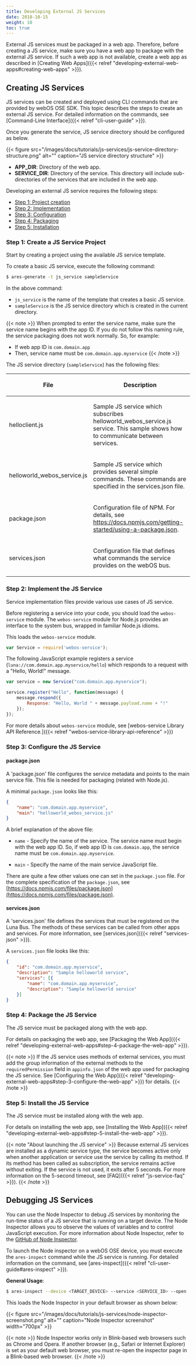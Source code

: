 ```yaml
---
title: Developing External JS Services
date: 2018-10-15
weight: 10
toc: true
---
```


External JS services must be packaged in a web app. Therefore, before creating a JS service, make sure you have a web app to package with the external JS service. If such a web app is not available, create a web app as described in [Creating Web Apps]({{< relref "developing-external-web-apps#creating-web-apps" >}}).

## Creating JS Services

JS services can be created and deployed using CLI commands that are provided by webOS OSE SDK. This topic describes the steps to create an external JS service. For detailed information on the commands, see [Command-Line Interface]({{< relref "cli-user-guide" >}}).

Once you generate the service, JS service directory should be configured as below.

{{< figure src="/images/docs/tutorials/js-services/js-service-directory-structure.png" alt="" caption="JS service directory structure" >}}

- **APP_DIR**: Directory of the web app.
- **SERVICE_DIR**: Directory of the service. This directory will include sub-directories of the services that are included in the web app.

Developing an external JS service requires the following steps:

* [Step 1: Project creation](#step-1-create-a-js-service-project)
* [Step 2: Implementation](#step-2-implement-the-js-service)
* [Step 3: Configuration](#step-3-configure-the-js-service)
* [Step 4: Packaging](#step-4-package-the-js-service)
* [Step 5: Installation](#step-5-install-the-js-service)

### Step 1: Create a JS Service Project

Start by creating a project using the available JS service template.

To create a basic JS service, execute the following command:

``` bash
$ ares-generate -t js_service sampleService
```

In the above command:

  - `js_service` is the name of the template that creates a basic JS service.
  - `sampleService` is the JS service directory which is created in the current directory.

{{< note >}}
When prompted to enter the service name, make sure the service name begins with the app ID. If you do not follow this naming rule, the service packaging does not work normally. So, for example:

* If web app ID is `com.domain.app`
* Then, service name must be `com.domain.app.myservice`
{{< /note >}}

The JS service directory (`sampleService`) has the following files:

<div class="table-container">
<table class="table is-bordered is-fullwidth">
<colgroup>
<col style="width: auto" />
<col style="width: auto" />
</colgroup>
<thead>
<tr class="header">
<th><p><strong>File</strong></p></th>
<th><p><strong>Description</strong></p></th>
</tr>
</thead>
<tbody>
<tr class="odd">
<td><p>helloclient.js</p></td>
<td><p>Sample JS service which subscribes helloworld_webos_service.js service. This sample shows how to communicate between services.</p></td>
</tr>
<tr class="even">
<td><p>helloworld_webos_service.js</p></td>
<td><p>Sample JS service which provides several simple commands. These commands are specified in the services.json file.</p></td>
</tr>
<tr class="odd">
<td><p>package.json</p></td>
<td><p>Configuration file of NPM. For details, see <a href="https://docs.npmjs.com/getting-started/using-a-package.json" target="_blank">https://docs.npmjs.com/getting-started/using-a-package.json</a>.</p></td>
</tr>
<tr class="even">
<td><p>services.json</p></td>
<td><p>Configuration file that defines what commands the service provides on the webOS bus.</p></td>
</tr>
</tbody>
</table>
</div>

### Step 2: Implement the JS Service

Service implementation files provide various use cases of JS service.

Before registering a service into your code, you should load the `webos-service` module. The `webos-service` module for Node.js provides an interface to the system bus, wrapped in familiar Node.js idioms.

This loads the `webos-service` module.

``` javascript
var Service = require('webos-service');
```

The following JavaScript example registers a service (`luna://com.domain.app.myservice/hello`) which responds to a request with a "Hello, World!" message.

``` javascript
var service = new Service("com.domain.app.myservice");

service.register("Hello", function(message) {
    message.respond({
        Response: "Hello, World " + message.payload.name + "!"
    });
});
```

For more details about `webos-service` module, see [webos-service Library API Reference.]({{< relref "webos-service-library-api-reference" >}})

### Step 3: Configure the JS Service

#### package.json

A 'package.json' file configures the service metadata and points to the main service file. This file is needed for packaging (related with Node.js).

A minimal `package.json` looks like this:

``` json
{
    "name": "com.domain.app.myservice",
    "main": "helloworld_webos_service.js"
}
```

A brief explanation of the above file:

- `name` - Specify the name of the service. The service name must begin with the web app ID. So, if web app ID is `com.domain.app`, the service name must be `com.domain.app.myservice`.

- `main` - Specify the name of the main service JavaScript file.

There are quite a few other values one can set in the `package.json` file. For the complete specification of the `package.json`, see [https://docs.npmjs.com/files/package.json](https://docs.npmjs.com/files/package.json).

#### services.json

A 'services.json' file defines the services that must be registered on the Luna Bus. The methods of these services can be called from other apps and services. For more information, see [services.json]({{< relref "services-json" >}}).

A `services.json` file looks like this:

``` json
{
    "id": "com.domain.app.myservice",
    "description": "Sample helloworld service",
    "services": [{
        "name": "com.domain.app.myservice",
        "description": "Sample helloworld service"
    }]
}
```

### Step 4: Package the JS Service

The JS service must be packaged along with the web app.

For details on packaging the web app, see [Packaging the Web App]({{< relref "developing-external-web-apps#step-4-package-the-web-app" >}}).

{{< note >}}
If the JS service uses methods of external services, you must add the group information of the external methods to the `requiredPermission` field in `appinfo.json` of the web app used for packaging the JS service. See [Configuring the Web App]({{< relref "developing-external-web-apps#step-3-configure-the-web-app" >}}) for details.
{{< /note >}}

### Step 5: Install the JS Service

The JS service must be installed along with the web app.

For details on installing the web app, see [Installing the Web App]({{< relref "developing-external-web-apps#step-5-install-the-web-app" >}}).

{{< note "About launching the JS service" >}}
Because external JS services are installed as a dynamic service type, the service becomes active only when another application or service use the service by calling its method. If its method has been called as subscription, the service remains active without exiting. If the service is not used, it exits after 5 seconds. For more information on the 5-second timeout, see [FAQ]({{< relref "js-service-faq" >}}).
{{< /note >}}

## Debugging JS Services

You can use the Node Inspector to debug JS services by monitoring the run-time status of a JS service that is running on a target device. The Node Inspector allows you to observe the values of variables and to control JavaScript execution. For more information about Node Inspector, refer to the [GitHub of Node Inspector](https://github.com/node-inspector/node-inspector).

To launch the Node inspector on a webOS OSE device, you must execute the `ares-inspect` command while the JS service is running. For detailed information on the command, see [ares-inspect]({{< relref "cli-user-guide#ares-inspect" >}}).

 **General Usage**:

``` bash
$ ares-inspect --device <TARGET_DEVICE> --service <SERVICE_ID> --open
```

This loads the Node Inspector in your default browser as shown below:

{{< figure src="/images/docs/tutorials/js-services/node-inspector-screenshot.png" alt="" caption="Node Inspector screenshot" width="700px" >}}

{{< note >}}
Node Inspector works only in Blink-based web browsers such as Chrome and Opera. If another browser (e.g., Safari or Internet Explorer) is set as your default web browser, you must re-open the inspector page in a Blink-based web browser.
{{< /note >}}
